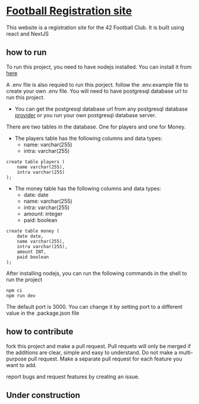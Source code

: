 # [Football Registration site](https://42football.replit.com)

This website is a registration site for the 42 Football Club. It is built using react and NextJS

## how to run

To run this project, you need to have nodejs installed. You can install it from [here](https://nodejs.org/en/)

A .env file is also requied to run this porject. follow the .env.example file to create your own .env file. You will need to have postgresql database url to run this project.

- You can get the postgresql database url from any postgresql database [provider](neon.com) or you run your own postgresql database server.

There are two tables in the database. One for players and one for Money.

- The players table has the following columns and data types:
	- name: varchar(255)
	- intra: varchar(255)

```
create table players (
	name varchar(255),
	intra varchar(255)
);
```

- The money table has the following columns and data types:
	- date: date
	- name: varchar(255)
	- intra: varchar(255)
	- amount: integer
	- paid: boolean

```
create table money (
	date date,
	name varchar(255),
	intra varchar(255),
	amount INT,
	paid boolean
);
```

After installing nodejs, you can run the following commands in the shell to run the project

```
npm ci
npm run dev
```

The default port is 3000. You can change it by setting port to a different value in the .package.json file

## how to contribute

fork this project and make a pull request. Pull requets will only be merged if the additions are clear, simple and easy to understand. Do not make a multi-purpose pull request. Make a separate pull request for each feature you want to add.

report bugs and request features by creating an issue.

## Under construction

<!-- Welcome to the NextJS base template bootstrapped using the `create-next-app`. This template supports TypeScript, but you can use normal JavaScript as well.

## Getting Started

Hit the run button to start the development server.

You can start editing the page by modifying `pages/index.tsx`. The page auto-updates as you edit the file.

[API routes](https://nextjs.org/docs/api-routes/introduction) can be accessed on `/api/hello`. This endpoint can be edited in `pages/api/hello.ts`.

The `pages/api` directory is mapped to `/api/*`. Files in this directory are treated as [API routes](https://nextjs.org/docs/api-routes/introduction) instead of React pages.

## Learn More

To learn more about Next.js, take a look at the following resources:

- [Next.js Documentation](https://nextjs.org/docs) - learn about Next.js features and API.
- [Learn Next.js](https://nextjs.org/learn) - an interactive Next.js tutorial.

## Productionizing your Next App

To make your next App run smoothly in production make sure to deploy your project with [Repl Deployments](https://docs.replit.com/hosting/deployments/about-deployments)!

You can also produce a production build by running `npm run build` and [changing the run command](https://docs.replit.com/programming-ide/configuring-repl#run) to `npm run start`. -->
